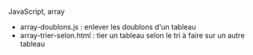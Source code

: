JavaScript, array

* array-doublons.js : enlever les doublons d'un tableau
* array-trier-selon.html : tier un tableau selon le tri à faire sur un autre tableau
